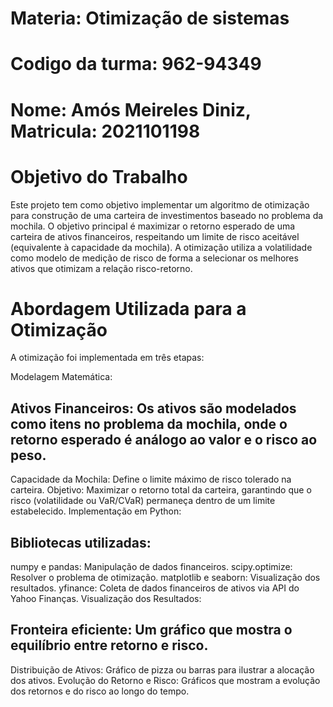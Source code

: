 # Materia: Otimização de sistemas
# Codigo da turma: 962-94349
# Nome: Amós Meireles Diniz, Matricula: 2021101198
# Objetivo do Trabalho
  Este projeto tem como objetivo implementar um algoritmo de otimização para construção de uma carteira de investimentos baseado no problema da mochila. O objetivo principal é maximizar o retorno esperado de uma    carteira de ativos financeiros, respeitando um limite de risco aceitável (equivalente à capacidade da mochila).
  A otimização utiliza a volatilidade como modelo de medição de risco de forma a selecionar os melhores ativos que otimizam a relação risco-retorno.
  
# Abordagem Utilizada para a Otimização
A otimização foi implementada em três etapas:

Modelagem Matemática:

## Ativos Financeiros: Os ativos são modelados como itens no problema da mochila, onde o retorno esperado é análogo ao valor e o risco ao peso.
Capacidade da Mochila: Define o limite máximo de risco tolerado na carteira.
Objetivo: Maximizar o retorno total da carteira, garantindo que o risco (volatilidade ou VaR/CVaR) permaneça dentro de um limite estabelecido.
Implementação em Python:

## Bibliotecas utilizadas:
numpy e pandas: Manipulação de dados financeiros.
scipy.optimize: Resolver o problema de otimização.
matplotlib e seaborn: Visualização dos resultados.
yfinance: Coleta de dados financeiros de ativos via API do Yahoo Finanças.
Visualização dos Resultados:

## Fronteira eficiente: Um gráfico que mostra o equilíbrio entre retorno e risco.
Distribuição de Ativos: Gráfico de pizza ou barras para ilustrar a alocação dos ativos.
Evolução do Retorno e Risco: Gráficos que mostram a evolução dos retornos e do risco ao longo do tempo.
